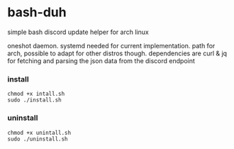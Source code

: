 # bash-duh

simple bash discord update helper for arch linux

oneshot daemon. systemd needed for current implementation. path for arch, possible to adapt for other distros though.
dependencies are curl & jq for fetching and parsing the json data from the discord endpoint

### install
```
chmod +x intall.sh
sudo ./install.sh
```
### uninstall
```
chmod +x unintall.sh
sudo ./uninstall.sh
```
